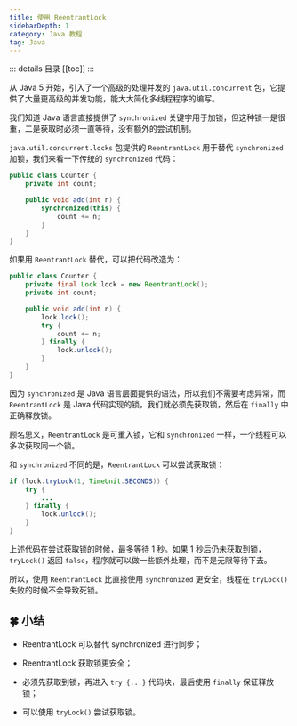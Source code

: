 ```yaml
---
title: 使用 ReentrantLock
sidebarDepth: 1
category: Java 教程
tag: Java
---
```


::: details 目录
[[toc]]
:::

从 Java 5 开始，引入了一个高级的处理并发的 `java.util.concurrent` 包，它提供了大量更高级的并发功能，能大大简化多线程程序的编写。

我们知道 Java 语言直接提供了 `synchronized` 关键字用于加锁，但这种锁一是很重，二是获取时必须一直等待，没有额外的尝试机制。

`java.util.concurrent.locks` 包提供的 `ReentrantLock` 用于替代 `synchronized` 加锁，我们来看一下传统的 `synchronized` 代码：

```java
public class Counter {
    private int count;

    public void add(int n) {
        synchronized(this) {
            count += n;
        }
    }
}
```

如果用 `ReentrantLock` 替代，可以把代码改造为：

```java
public class Counter {
    private final Lock lock = new ReentrantLock();
    private int count;

    public void add(int n) {
        lock.lock();
        try {
            count += n;
        } finally {
            lock.unlock();
        }
    }
}
```

因为 `synchronized` 是 Java 语言层面提供的语法，所以我们不需要考虑异常，而 `ReentrantLock` 是 Java 代码实现的锁，我们就必须先获取锁，然后在 `finally` 中正确释放锁。

顾名思义，`ReentrantLock` 是可重入锁，它和 `synchronized` 一样，一个线程可以多次获取同一个锁。

和 `synchronized` 不同的是，`ReentrantLock` 可以尝试获取锁：

```java
if (lock.tryLock(1, TimeUnit.SECONDS)) {
    try {
        ...
    } finally {
        lock.unlock();
    }
}
```

上述代码在尝试获取锁的时候，最多等待 1 秒。如果 1 秒后仍未获取到锁，`tryLock()` 返回 `false`，程序就可以做一些额外处理，而不是无限等待下去。

所以，使用 `ReentrantLock` 比直接使用 `synchronized` 更安全，线程在 `tryLock()` 失败的时候不会导致死锁。

## 🍀 小结

- ReentrantLock 可以替代 synchronized 进行同步；

- ReentrantLock 获取锁更安全；

- 必须先获取到锁，再进入 `try {...}` 代码块，最后使用 `finally` 保证释放锁；

- 可以使用 `tryLock()` 尝试获取锁。
